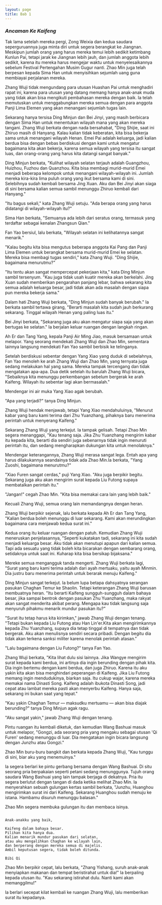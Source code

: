 ```yaml
---
layout: page
title: Bab 1
---
```


### *Ancaman Ke Kaifeng*

Tak lama setelah mereka pergi, Zong Weixia dan kedua saudara seperguruannya juga minta diri untuk segera berangkat ke Jiangnan. Meskipun jumlah orang yang harus mereka temui lebih sedikit ketimbang Kunlun Pai, tetapi jarak ke Jiangnan lebih jauh, dan jumlah anggota lebih sedikit, karena itu mereka harus mengejar waktu untuk menyelesaikannya sebelum Festival Pertengahan Musim Gugur nanti. Zhao Min juga telah berpesan kepada Sima Han untuk menyisihkan sejumlah uang guna membiayai perjalanan mereka.

Zhang Wuji tidak mengundang para utusan Huashan Pai untuk menghadiri rapat ini, karena para utusan yang datang memang hanya anak-anak muda yang tidak akan bisa mengikuti pembahasan mereka dengan baik. Ia telah memutuskan untuk menggabungkan mereka semua dengan para anggota Panji Lima Elemen yang akan menangani sejumlah tugas lain.

Sekarang hanya tersisa Ding Minjun dan Bei Jinyi, yang masih berbicara dengan Sima Han untuk menentukan wilayah mana yang akan mereka tangani. Zhang Wuji berkata dengan nada bersahabat, "Ding Shijie, saat ini Zhiruo masih di Hanyang. Kalau kalian tidak keberatan, kita bisa bekerja sama untuk menangani wilayah Henan. Emei Pai adalah keluarga, jadi kalian berdua bisa dengan bebas berdiskusi dengan kami untuk mengatur bagaimana kita akan bekerja, karena semua wilayah yang tersisa itu sangat luas, dan orang-orang yang harus kita datangi sangat banyak."

Ding Minjun berkata, "Kulihat wilayah selatan terjauh adalah Guangzhou, Huizhou, Fuzhou dan Quanzhou. Kita bisa membagi murid-murid Emei menjadi beberapa kelompok untuk menangani wilayah-wilayah ini. Jumlah mereka kira-kira lima puluh orang yang ikut bersama kami di sini. Selebihnya sudah kembali bersama Jing Xuan. Aku dan Bei Jinyi akan siaga di sini bersama kalian semua sambil menunggu Zhiruo kembali dari Hanyang."

"Itu bagus sekali," kata Zhang Wuji setuju. "Ada berapa orang yang harus didatangi di wilayah-wilayah itu?"

Sima Han berkata, "Semuanya ada lebih dari seratus orang, termasuk yang terdaftar sebagai kenalan Zhangsun Qian."

Fan Yao bersiul, lalu berkata, "Wilayah selatan ini kelihatannya sangat menarik."

"Kalau begitu kita bisa mengutus beberapa anggota Kai Pang dan Panji Lima Elemen untuk berangkat bersama murid-murid Emei ke selatan. Mereka bisa membagi tugas sendiri," kata Zhang Wuji. "Ding Shijie, bagaimana menurutmu?"

"Itu tentu akan sangat mempercepat pekerjaan kita," kata Ding Minjun sambil tersenyum. "Kau juga tidak usah kuatir mereka akan berkelahi. Jing Xuan sudah memberikan pengarahan panjang lebar, bahwa sekarang kita semua adalah keluarga besar, jadi tidak akan ada masalah dengan siapa pun mereka bekerja sama."

Dalam hati Zhang Wuji berkata, "Ding Minjun sudah banyak berubah." Ia berkata sambil tertawa girang, "Berarti masalah kita sudah jauh berkurang sekarang. Tinggal wilayah Henan yang paling luas itu."

Bei Jinyi berkata, "Sekarang juga aku akan mengatur siapa saja yang akan bertugas ke selatan." Ia berjalan keluar ruangan dengan langkah ringan.

Ah Er dan Tang Yang, kepala Panji Air Ming Jiao, masuk bersamaan untuk melapor. Yang seorang mendekati Zhang Wuji dan Zhao Min, sementara lainnya langsung mendekati Fan Yao sambil berbisik ke telinganya.

Setelah berdiskusi sebentar dengan Yang Xiao yang duduk di sebelahnya, Fan Yao menoleh ke arah Zhang Wuji dan Zhao Min, yang ternyata juga sedang melakukan hal yang sama. Mereka tampak tercengang dan tidak mengatakan apa-apa. Dua detik setelah itu barulah Zhang Wuji bicara, "Sebaiknya kita menunggu perkembangan sebelum bergerak ke arah Kaifeng. Wilayah itu sebentar lagi akan bermasalah."

Mendengar ini air muka Yang Xiao agak berubah. 

"Apa yang terjadi?" tanya Ding Minjun.

Zhang Wuji hendak menjawab, tetapi Yang Xiao mendahuluinya, "Menurut kabar yang baru kami terima dari Zhu Yuanzhang, pihaknya baru menerima perintah untuk menyerang Kaifeng."

Sekarang Zhang Wuji yang terkejut. Ia tampak gelisah. Tetapi Zhao Min segera menanggapi, "Kau tenang saja. Jika Zhu Yuanzhang mengirim kabar itu kepada kita, berarti dia sendiri juga sebenarnya tidak ingin menuruti perintah itu, dan sedang mengharapkan dukungan kita untuk menolaknya."

Mendengar keterangannya, Zhang Wuji merasa sangat lega. Entah apa yang harus dilakukannya seandainya tidak ada Zhao Min.Ia berkata, "Yang Zuoshi, bagaimana menurutmu?"

"Xiao Furen sangat cerdas," puji Yang Xiao. "Aku juga berpikir begitu. Sekarang juga aku akan mengirim surat kepada Liu Futong supaya membatalkan perintah itu."

"Jangan!" cegah Zhao Min. "Kita bisa memakai cara lain yang lebih baik."

Kecuali Zhang Wuji, semua orang lain memandangnya dengan heran.

Zhang Wuji berpikir sejenak, lalu berkata kepada Ah Er dan Tang Yang, "Kalian berdua boleh menunggu di luar sekarang. Kami akan merundingkan bagaimana cara menjawab kedua surat ini."

Kedua orang itu keluar ruangan dengan patuh. Kemudian Zhang Wuji meneruskan penjelasannya, "Seperti kukatakan tadi, sekarang ini kita sudah menjadi keluarga besar. Aku tidak akan menutupi apapun dari kalian semua. Tapi ada sesuatu yang tidak boleh kita bicarakan dengan sembarang orang, setidaknya untuk saat ini. Kuharap kita bisa bersikap bijaksana."

Mereke semua mengangguk tanda mengerti. Zhang Wuji berkata lagi, "Surat yang baru kami terima adalah dari ayah mertuaku, yaitu ayah Minmin. Dia justru baru menerima perintah untuk berarak menuju Kaifeng."

Ding Minjun sangat terkejut. Ia belum lupa betapa dahsyatnya serangan pasukan Chaghan Temur ke Shaolin. Tetapi keterangan Zhang Wuji barusan membuatnya heran. "Itu berarti Kaifeng sungguh-sungguh dalam bahaya besar, jika sampai bentrok dengan pasukan Zhu Yuanzhang, maka rakyat akan sangat menderita akibat perang. Mengapa kau tidak langsung saja menyuruh pihakmu menarik mundur pasukan itu?"

"Surat itu tetap harus kita kirimkan," jawab Zhang Wuji dengan tenang. "Tetapi bukan kepada Liu Futong atau Han Lin'er.Kita akan mengirimkannya kepada Zhu Yuanzhang, supaya dia tetap tinggal di tempatnya dan tidak bergerak. Aku akan menulisnya sendiri secara pribadi. Dengan begitu dia tidak akan terkena sanksi militer karena menolak perintah atasan."

"Lalu bagaimana dengan Liu Futong?" tanya Fan Yao.

Zhang Wuji berkata, "Kita lihat dulu sisi lainnya. Jika Wangye mengirim surat kepada kami berdua, ini artinya dia ingin berunding dengan pihak kita. Dia ingin bertemu dengan kami berdua, dan juga Zhiruo. Karena itu aku yakin kita akan bisa menghindari peperangan di Kaifeng. Jika Liu Futong memang ingin mendudukinya, biarkan saja. Itu cukup wajar, karena mereka memakai nama Dinasti Song. Kaifeng adalah ibukota Dinasti Song, jadi cepat atau lambat mereka pasti akan menyerbu Kaifeng. Hanya saja, sekarang ini bukan saat yang tepat."

"Kau yakin Chaghan Temur — maksudku mertuamu — akan bisa diajak berunding?" tanya Ding Minjun agak ragu.

"Aku sangat yakin," jawab Zhang Wuji dengan tenang.

Pintu ruangan itu kembali diketuk, dan kemudian Wang Bashuai masuk untuk melapor, "Gongzi, ada seorang pria yang mengaku sebagai utusan 'Qi Furen' sedang menunggu di luar. Dia mengatakan ingin bicara langsung dengan Junzhu atau Gongzi."

Zhao Min buru-buru bangkit dan berkata kepada Zhang Wuji, "Kau tunggu di sini, biar aku yang menemuinya."

Ia segera berlari ke pintu gerbang bersama dengan Wang Bashuai. Di situ seorang pria berpakaian seperti petani sedang menunggunya. Tujuh orang saudara Wang Bashuai yang lain tampak berjaga di dekatnya. Pria itu segera berlutut dengan tangan di dada ketika melihat Zhao Min. Ia menyerahkan sebuah gulungan kertas sambil berkata, "Junzhu, Huanghou mengirimkan surat ini dari Kaifeng. Sekarang Huanghou sudah menuju ke istana. Hambamu disuruh menunggu balasan."

Zhao Min segera membuka gulungan itu dan membaca isinya.

```text

Anak-anakku yang baik,

Kaifeng dalam bahaya besar. 
Pilihan kita hanya dua. 
Kalian menarik mundur pasukan dari selatan, 
atau aku mengalihkan Chaghan ke wilayah lain,
dan berperang dengan mereka semua di majelis.
Ambil keputusan segera, tidak boleh ditunda.

Bibi Qi

```

Zhao Min berpikir cepat, lalu berkata, "Zhang Yishang, suruh anak-anak menyiapkan makanan dan tempat beristirahat untuk dia!" Ia berpaling kepada utusan itu. "Kau sekarang istirahat dulu. Nanti kami akan memanggilmu!"

Ia berlari secepat kilat kembali ke ruangan Zhang Wuji, lalu memberikan surat itu kepadanya. 
